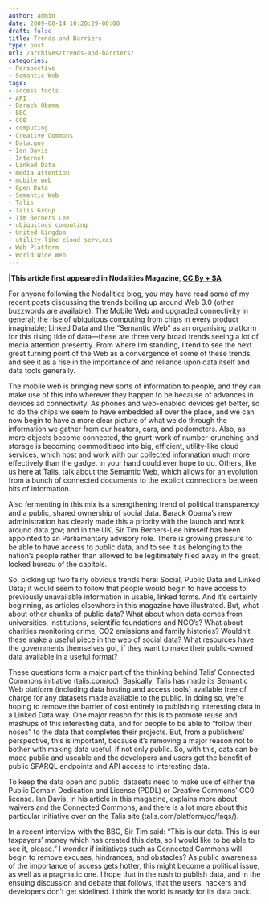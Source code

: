 ```yaml
---
author: admin
date: 2009-08-14 10:20:29+00:00
draft: false
title: Trends and Barriers
type: post
url: /archives/trends-and-barriers/
categories:
- Perspective
- Semantic Web
tags:
- access tools
- API
- Barack Obama
- BBC
- CC0
- computing
- Creative Commons
- Data.gov
- Ian Davis
- Internet
- Linked Data
- media attention
- mobile web
- Open Data
- Semantic Web
- Talis
- Talis Group
- Tim Berners Lee
- ubiquitous computing
- United Kingdom
- utility-like cloud services
- Web Platform
- World Wide Web
---
```


**|This article first appeared in Nodalities Magazine, [CC By + SA](http://zachbeauvais.com/wp-content/uploads/2009/08/2)**

For anyone following the Nodalities blog, you may have read some of my recent posts discussing the trends boiling up around Web 3.0 (other buzzwords are available). The Mobile Web and upgraded connectivity in general; the rise of ubiquitous computing from chips in every product imaginable; Linked Data and the “Semantic Web” as an organising platform for this rising tide of data—these are three very broad trends seeing a lot of media attention presently. From where I’m standing, I tend to see the next great turning point of the Web as a convergence of some of these trends, and see it as a rise in the importance of and reliance upon data itself and data tools generally.

The mobile web is bringing new sorts of information to people, and they can make use of this info wherever they happen to be because of advances in devices ad connectivity. As phones and web-enabled devices get better, so to do the chips we seem to have embedded all over the place, and we can now begin to have a more clear picture of what we do through the information we gather from our heaters, cars, and pedometers. Also, as more objects become connected, the grunt-work of number-crunching and storage is becoming commoditised into big, efficient, utility-like cloud services, which host and work with our collected information much more effectively than the gadget in your hand could ever hope to do. Others, like us here at Talis, talk about the Semantic Web, which allows for an evolution from a bunch of connected documents to the explicit connections between bits of information.

Also fermenting in this mix is a strengthening trend of political transparency and a public, shared ownership of social data. Barack Obama’s new administration has clearly made this a priority with the launch and work around data.gov; and in the UK, Sir Tim Berners-Lee himself has been appointed to an Parliamentary advisory role. There is growing pressure to be able to have access to public data, and to see it as belonging to the nation’s people rather than allowed to be legitimately filed away in the great, locked bureau of the capitols.

So, picking up two fairly obvious trends here: Social, Public Data and Linked Data; it would seem to follow that people would begin to have access to previously unavailable information in usable, linked forms. And it’s certainly beginning, as articles elsewhere in this magazine have illustrated. But, what about other chunks of public data? What about when data comes from universities, institutions, scientific foundations and NGO’s? What about charities monitoring crime, CO2 emissions and family histories? Wouldn’t these make a useful piece in the web of social data? What resources have the governments themselves got, if they want to make their public-owned data available in a useful format?

These questions form a major part of the thinking behind Talis’ Connected Commons initiative (talis.com/cc). Basically, Talis has made its Semantic Web platform (including data hosting and access tools) available free of charge for any datasets made available to the public. In doing so, we’re hoping to remove the barrier of cost entirely to publishing interesting data in a Linked Data way. One major reason for this is to promote reuse and mashups of this interesting data, and for people to be able to “follow their noses” to the data that completes their projects. But, from a publishers’ perspective, this is important, because it’s removing a major reason not to bother with making data useful, if not only public. So, with this, data can be made public and useable and the developers and users get the benefit of public SPARQL endpoints and API access to interesting data.

To keep the data open and public, datasets need to make use of either the Public Domain Dedication and License (PDDL) or Creative Commons’ CC0 license. Ian Davis, in his article in this magazine, explains more about waivers and the Connected Commons, and there is a lot more about this particular initiative over on the Talis site (talis.com/platform/cc/faqs/).

In a recent interview with the BBC, Sir Tim said: “This is our data. This is our taxpayers’ money which has created this data, so I would like to be able to see it, please.” I wonder if initiatives such as Connected Commons will begin to remove excuses, hindrances, and obstacles? As public awareness of the importance of access gets hotter, this might become a political issue, as well as a pragmatic one. I hope that in the rush to publish data, and in the ensuing discussion and debate that follows, that the users, hackers and developers don’t get sidelined. I think the world is ready for its data back.
